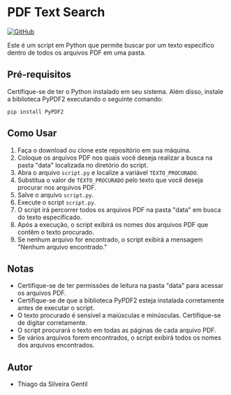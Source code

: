 # PDF Text Search

[![GitHub](https://img.shields.io/badge/Visit-My%20Profile-0891B2?style=flat-square&logo=github)](https://github.com/Tgentil)

Este é um script em Python que permite buscar por um texto específico dentro de todos os arquivos PDF em uma pasta.

## Pré-requisitos

Certifique-se de ter o Python instalado em seu sistema. Além disso, instale a biblioteca PyPDF2 executando o seguinte comando:

```
pip install PyPDF2
```

## Como Usar

1. Faça o download ou clone este repositório em sua máquina.
2. Coloque os arquivos PDF nos quais você deseja realizar a busca na pasta "data" localizada no diretório do script.
3. Abra o arquivo `script.py` e localize a variável `TEXTO_PROCURADO`.
4. Substitua o valor de `TEXTO_PROCURADO` pelo texto que você deseja procurar nos arquivos PDF.
5. Salve o arquivo `script.py`.
6. Execute o script `script.py`.
7. O script irá percorrer todos os arquivos PDF na pasta "data" em busca do texto especificado.
8. Após a execução, o script exibirá os nomes dos arquivos PDF que contêm o texto procurado.
9. Se nenhum arquivo for encontrado, o script exibirá a mensagem "Nenhum arquivo encontrado."

## Notas

- Certifique-se de ter permissões de leitura na pasta "data" para acessar os arquivos PDF.
- Certifique-se de que a biblioteca PyPDF2 esteja instalada corretamente antes de executar o script.
- O texto procurado é sensível a maiúsculas e minúsculas. Certifique-se de digitar corretamente.
- O script procurará o texto em todas as páginas de cada arquivo PDF.
- Se vários arquivos forem encontrados, o script exibirá todos os nomes dos arquivos encontrados.

## Autor 

* Thiago da Silveira Gentil